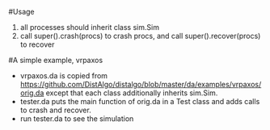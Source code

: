#Usage
1. all processes should inherit class sim.Sim
2. call super().crash(procs) to crash procs, and
   call super().recover(procs) to recover
   
#A simple example, vrpaxos 
* vrpaxos.da is copied from https://github.com/DistAlgo/distalgo/blob/master/da/examples/vrpaxos/orig.da except that each class additionally inherits sim.Sim.
* tester.da puts the main function of orig.da in a Test class and adds calls to crash and recover.
* run tester.da to see the simulation
